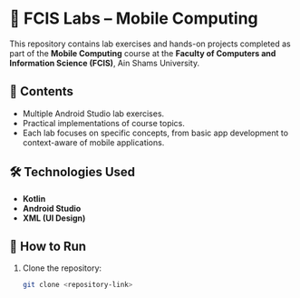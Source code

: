 # 📱 FCIS Labs – Mobile Computing

This repository contains lab exercises and hands-on projects completed as part of the **Mobile Computing** course at the **Faculty of Computers and Information Science (FCIS)**, Ain Shams University.

## 🧩 Contents

- Multiple Android Studio lab exercises.
- Practical implementations of course topics.
- Each lab focuses on specific concepts, from basic app development to context-aware of mobile applications.

## 🛠️ Technologies Used
- **Kotlin**
- **Android Studio**
- **XML (UI Design)**

## 🚀 How to Run
1. Clone the repository:
   ```bash
   git clone <repository-link>
